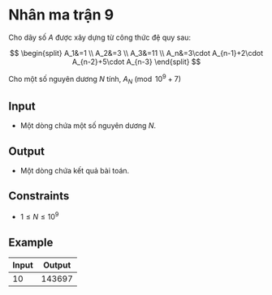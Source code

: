 # Nhân ma trận 9

Cho dãy số $A$ được xây dựng từ công thức đệ quy sau:

$$
\begin{split}
   A_1&=1 \\
   A_2&=3 \\
   A_3&=11 \\
   A_n&=3\cdot A_{n-1}+2\cdot A_{n-2}+5\cdot A_{n-3}
\end{split}
$$

Cho một số nguyên dương $N$ tính, $A_N\pmod{10^9+7}$

## Input

- Một dòng chứa một số nguyên dương $N$.

## Output

- Một dòng chứa kết quả bài toán.

## Constraints

- $1\le N\le 10^9$

## Example

|Input|Output|
|-|-|
|10|143697|
